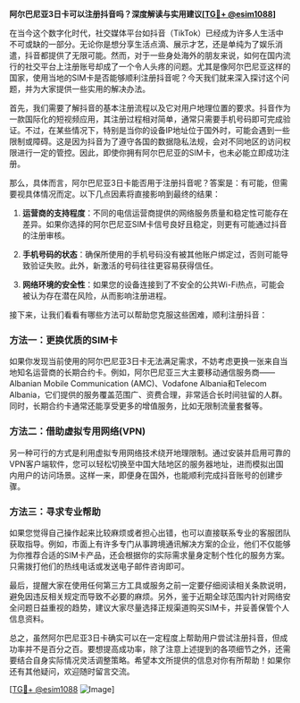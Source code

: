 **阿尔巴尼亚3日卡可以注册抖音吗？深度解读与实用建议[[TG💪+ @esim1088](https://t.me/s/esim1088)]**

在当今这个数字化时代，社交媒体平台如抖音（TikTok）已经成为许多人生活中不可或缺的一部分。无论你是想分享生活点滴、展示才艺，还是单纯为了娱乐消遣，抖音都提供了无限可能。然而，对于一些身处海外的朋友来说，如何在国内流行的社交平台上注册账号却成了一个令人头疼的问题。尤其是像阿尔巴尼亚这样的国家，使用当地的SIM卡是否能够顺利注册抖音呢？今天我们就来深入探讨这个问题，并为大家提供一些实用的解决办法。

首先，我们需要了解抖音的基本注册流程以及它对用户地理位置的要求。抖音作为一款国际化的短视频应用，其注册过程相对简单，通常只需要手机号码即可完成验证。不过，在某些情况下，特别是当你的设备IP地址位于国外时，可能会遇到一些限制或障碍。这是因为抖音为了遵守各国的数据隐私法规，会对不同地区的访问权限进行一定的管控。因此，即使你拥有阿尔巴尼亚的SIM卡，也未必能立即成功注册。

那么，具体而言，阿尔巴尼亚3日卡能否用于注册抖音呢？答案是：有可能，但需要视具体情况而定。以下几点因素将直接影响到最终的结果：

1. **运营商的支持程度**：不同的电信运营商提供的网络服务质量和稳定性可能存在差异。如果你选择的阿尔巴尼亚SIM卡信号良好且稳定，则更有可能通过抖音的注册审核。
   
2. **手机号码的状态**：确保所使用的手机号码没有被其他账户绑定过，否则可能导致验证失败。此外，新激活的号码往往更容易获得信任。

3. **网络环境的安全性**：如果您的设备连接到了不安全的公共Wi-Fi热点，可能会被认为存在潜在风险，从而影响注册进程。

接下来，让我们看看有哪些方法可以帮助您克服这些困难，顺利注册抖音：

### 方法一：更换优质的SIM卡

如果你发现当前使用的阿尔巴尼亚3日卡无法满足需求，不妨考虑更换一张来自当地知名运营商的长期合约卡。例如，阿尔巴尼亚三大主要移动通信服务商——Albanian Mobile Communication (AMC)、Vodafone Albania和Telecom Albania，它们提供的服务覆盖范围广、资费合理，非常适合长时间驻留的人群。同时，长期合约卡通常还能享受更多的增值服务，比如无限制流量套餐等。

### 方法二：借助虚拟专用网络(VPN)

另一种可行的方式是利用虚拟专用网络技术绕开地理限制。通过安装并启用可靠的VPN客户端软件，您可以轻松切换至中国大陆地区的服务器地址，进而模拟出国内用户的访问场景。这样一来，即便身在国外，也能顺利完成抖音账号的创建步骤。

### 方法三：寻求专业帮助

如果您觉得自己操作起来比较麻烦或者担心出错，也可以直接联系专业的客服团队获取指导。例如，市面上有许多专门从事跨境通讯解决方案的企业，他们不仅能够为你推荐合适的SIM卡产品，还会根据你的实际需求量身定制个性化的服务方案。只需拨打他们的热线电话或发送电子邮件咨询即可。

最后，提醒大家在使用任何第三方工具或服务之前一定要仔细阅读相关条款说明，避免因违反相关规定而导致不必要的麻烦。另外，鉴于近期全球范围内针对网络安全问题日益重视的趋势，建议大家尽量选择正规渠道购买SIM卡，并妥善保管个人信息资料。

总之，虽然阿尔巴尼亚3日卡确实可以在一定程度上帮助用户尝试注册抖音，但成功率并不是百分之百。要想提高成功率，除了注意上述提到的各项细节之外，还需要结合自身实际情况灵活调整策略。希望本文所提供的信息对你有所帮助！如果你还有其他疑问，欢迎随时留言交流。

[[TG💪+ @esim1088](https://t.me/s/esim1088) ![Image](https://i.postimg.cc/4NQfJmqS/Snipaste-2025-05-13-00-14-12.png)]
